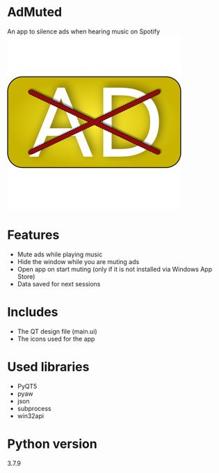 # AdMuted
 An app to silence ads when hearing music on Spotify  
 ![icon](https://raw.githubusercontent.com/g5fighter/AdMuted/main/iconadmuted.png)

# Features
- Mute ads while playing music  
- Hide the window while you are muting ads  
- Open app on start muting (only if it is not installed via Windows App Store)  
- Data saved for next sessions  

# Includes
- The QT design file (main.ui)  
- The icons used for the app

# Used libraries
- PyQT5  
- pyaw  
- json  
- subprocess  
- win32api  

# Python version
3.7.9
